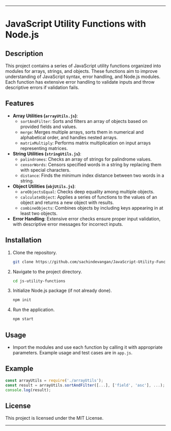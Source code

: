 
---

# JavaScript Utility Functions with Node.js

## Description
This project contains a series of JavaScript utility functions organized into modules for arrays, strings, and objects. These functions aim to improve understanding of JavaScript syntax, error handling, and Node.js modules. Each function has extensive error handling to validate inputs and throw descriptive errors if validation fails.

## Features
- **Array Utilities (`arrayUtils.js`)**:
  - `sortAndFilter`: Sorts and filters an array of objects based on provided fields and values.
  - `merge`: Merges multiple arrays, sorts them in numerical and alphabetical order, and handles nested arrays.
  - `matrixMultiply`: Performs matrix multiplication on input arrays representing matrices.
- **String Utilities (`stringUtils.js`)**:
  - `palindromes`: Checks an array of strings for palindrome values.
  - `censorWords`: Censors specified words in a string by replacing them with special characters.
  - `distance`: Finds the minimum index distance between two words in a string.
- **Object Utilities (`objUtils.js`)**:
  - `areObjectsEqual`: Checks deep equality among multiple objects.
  - `calculateObject`: Applies a series of functions to the values of an object and returns a new object with results.
  - `combineObjects`: Combines objects by including keys appearing in at least two objects.
- **Error Handling**: Extensive error checks ensure proper input validation, with descriptive error messages for incorrect inputs.

## Installation
1. Clone the repository.
   ```bash
   git clone https://github.com/sachindevangan/JavaScript-Utility-Functions-with-Node.js
   ```
2. Navigate to the project directory.
   ```bash
   cd js-utility-functions
   ```
3. Initialize Node.js package (if not already done).
   ```bash
   npm init
   ```
4. Run the application.
   ```bash
   npm start
   ```

## Usage
- Import the modules and use each function by calling it with appropriate parameters. Example usage and test cases are in `app.js`.

## Example
```javascript
const arrayUtils = require('./arrayUtils');
const result = arrayUtils.sortAndFilter([...], ['field', 'asc'], ...);
console.log(result);
```

## License
This project is licensed under the MIT License.

---